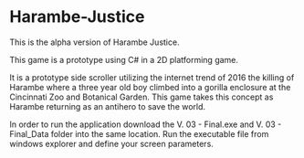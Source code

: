 # Harambe-Justice
This is the alpha version of Harambe Justice. 

This game is a prototype using C# in a 2D platforming game.

It is a prototype side scroller utilizing the internet trend of 2016 the killing of Harambe where a three year old boy climbed 
into a gorilla enclosure at the Cincinnati Zoo and Botanical Garden. This game takes this concept as Harambe returning as an 
antihero to save the world.

In order to run the application download the V. 03 - Final.exe and V. 03 - Final_Data folder into the same location. Run the 
executable file from windows explorer and define your screen parameters.

